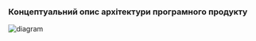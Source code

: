 ### Концептуальний опис архітектури програмного продукту

![diagram](https://github.com/oleksandrblazhko/ai-211-amitsi/assets/101993484/10f1604c-d866-4c05-849a-75d45e6cb97d)
